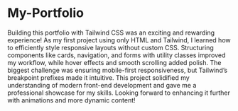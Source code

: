 # My-Portfolio

Building this portfolio with Tailwind CSS was an exciting and rewarding experience! As my first project using only HTML and Tailwind, I learned how to efficiently style responsive layouts without custom CSS. Structuring components like cards, navigation, and forms with utility classes improved my workflow, while hover effects and smooth scrolling added polish. The biggest challenge was ensuring mobile-first responsiveness, but Tailwind’s breakpoint prefixes made it intuitive. This project solidified my understanding of modern front-end development and gave me a professional showcase for my skills. Looking forward to enhancing it further with animations and more dynamic content!
